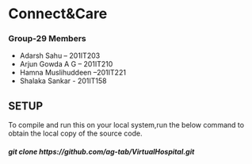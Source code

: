 # Connect&Care
### Group-29 Members
- Adarsh Sahu – 201IT203
- Arjun Gowda A G – 201IT210
- Hamna Muslihuddeen –201IT221
- Shalaka Sankar - 201IT158
## SETUP
To compile and run this on your local system,run the below command to obtain the local copy of the source code.
##### git clone https:<i></i>//github.com/ag-tab/VirtualHospital.git
